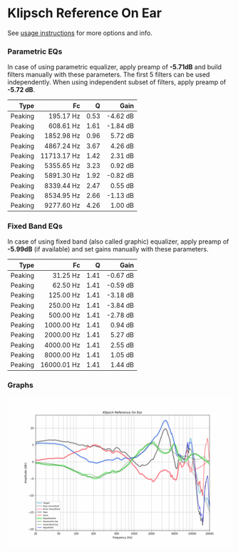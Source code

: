 # Klipsch Reference On Ear
See [usage instructions](https://github.com/jaakkopasanen/AutoEq#usage) for more options and info.

### Parametric EQs
In case of using parametric equalizer, apply preamp of **-5.71dB** and build filters manually
with these parameters. The first 5 filters can be used independently.
When using independent subset of filters, apply preamp of **-5.72 dB**.

| Type    | Fc          |    Q | Gain     |
|--------:|------------:|-----:|---------:|
| Peaking | 195.17 Hz   | 0.53 | -4.62 dB |
| Peaking | 608.61 Hz   | 1.61 | -1.84 dB |
| Peaking | 1852.98 Hz  | 0.96 | 5.72 dB  |
| Peaking | 4867.24 Hz  | 3.67 | 4.26 dB  |
| Peaking | 11713.17 Hz | 1.42 | 2.31 dB  |
| Peaking | 5355.65 Hz  | 3.23 | 0.92 dB  |
| Peaking | 5891.30 Hz  | 1.92 | -0.82 dB |
| Peaking | 8339.44 Hz  | 2.47 | 0.55 dB  |
| Peaking | 8534.95 Hz  | 2.66 | -1.13 dB |
| Peaking | 9277.60 Hz  | 4.26 | 1.00 dB  |

### Fixed Band EQs
In case of using fixed band (also called graphic) equalizer, apply preamp of **-5.99dB**
(if available) and set gains manually with these parameters.

| Type    | Fc          |    Q | Gain     |
|--------:|------------:|-----:|---------:|
| Peaking | 31.25 Hz    | 1.41 | -0.67 dB |
| Peaking | 62.50 Hz    | 1.41 | -0.59 dB |
| Peaking | 125.00 Hz   | 1.41 | -3.18 dB |
| Peaking | 250.00 Hz   | 1.41 | -3.84 dB |
| Peaking | 500.00 Hz   | 1.41 | -2.78 dB |
| Peaking | 1000.00 Hz  | 1.41 | 0.94 dB  |
| Peaking | 2000.00 Hz  | 1.41 | 5.27 dB  |
| Peaking | 4000.00 Hz  | 1.41 | 2.55 dB  |
| Peaking | 8000.00 Hz  | 1.41 | 1.05 dB  |
| Peaking | 16000.01 Hz | 1.41 | 1.44 dB  |

### Graphs
![](./Klipsch%20Reference%20On%20Ear.png)